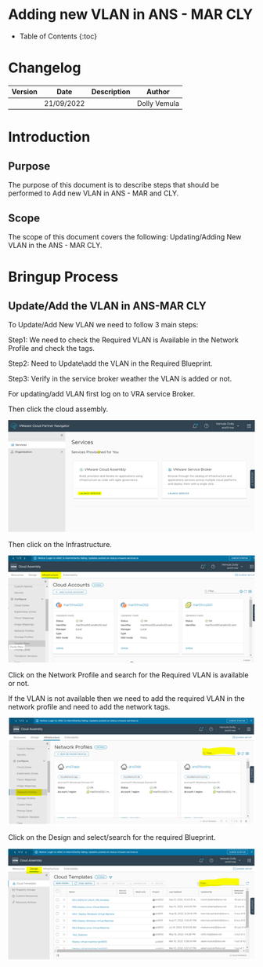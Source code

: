 # Adding new VLAN in ANS - MAR CLY

- Table of Contents
{:toc}

# Changelog
  
| Version | Date       | Description              | Author       |
| ------- | ---------- | ------------------------ | --------------- |
|         | 21/09/2022 |                          | Dolly Vemula |

# Introduction

## Purpose

The purpose of this document is to describe steps that should be performed to Add new VLAN in ANS - MAR and CLY.
## Scope

The scope of this document covers the following:
Updating/Adding New VLAN in the ANS - MAR CLY.

# Bringup Process

## Update/Add the VLAN in ANS-MAR CLY

To Update/Add New VLAN we need to follow 3 main steps:

Step1:  We need to check the Required VLAN is Available in the Network Profile and check the tags.

Step2: Need to Update\add the VLAN in the Required Blueprint.

Step3: Verify in the service broker weather the VLAN is added or not.

For updating/add VLAN first log on to VRA service Broker.

Then click the cloud assembly.

![Figure 1](Pic1.png)

Then click on the Infrastructure.

![Figure 2](Pic2.png)

Click on the Network Profile and search for the Required VLAN is available or not.

If the VLAN is not available then we need to add the required VLAN in the network profile and need to add the network tags.

![Figure 3](Pic3.png)

Click on the Design and select/search for the required Blueprint.

![Figure 4](Pic4.png)

